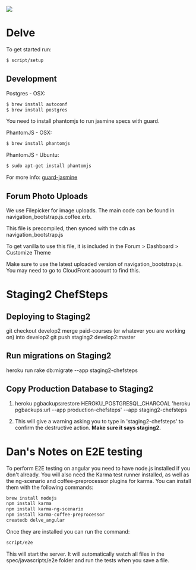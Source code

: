 <a href="https://codeclimate.com/github/rails/rails"><img src="https://codeclimate.com/github/rails/rails.png" /></a>

# Delve

To get started run:
```bash
$ script/setup
```

## Development

Postgres - OSX:
```bash
$ brew install autoconf
$ brew install postgres
```

You need to install phantomjs to run jasmine specs with guard.

PhantomJS - OSX:
```bash
$ brew install phantomjs
```

PhantomJS - Ubuntu:
```bash
$ sudo apt-get install phantomjs
```

For more info: [guard-jasmine](https://github.com/netzpirat/guard-jasmine)

## Forum Photo Uploads
We use Filepicker for image uploads.  The main code can be found in navigation_bootstrap.js.coffee.erb.

This file is precompiled, then synced with the cdn as navigation_bootstrap.js

To get vanilla to use this file, it is included in the Forum > Dashboard > Customize Theme

Make sure to use the latest uploaded version of navigation_bootstrap.js.  You may need to go to CloudFront account to find this.

Staging2 ChefSteps
=

Deploying to Staging2
-
git checkout develop2
merge paid-courses (or whatever you are working on) into develop2
git push staging2 develop2:master

Run migrations on Staging2
-
heroku run rake db:migrate --app staging2-chefsteps

Copy Production Database to Staging2
-
1. heroku pgbackups:restore HEROKU_POSTGRESQL_CHARCOAL 'heroku pgbackups:url --app production-chefsteps' --app staging2-chefsteps

2. This will give a warning asking you to type in 'staging2-chefsteps' to confirm the destructive action.  **Make sure it says staging2.**



# Dan's Notes on E2E testing
To perform E2E testing on angular you need to have node.js installed if you don't already.  You will also need the Karma test runner installed, as well as the ng-scenario and coffee-preprocessor plugins for karma.  You can install them with the following commands:
```bash
brew install nodejs
npm install karma
npm install karma-ng-scenario
npm install karma-coffee-preprocessor
createdb delve_angular
```

Once they are installed you can run the command:
```bash
script/e2e
```

This will start the server.  It will automatically watch all files in the spec/javascripts/e2e folder and run the tests when you save a file.

